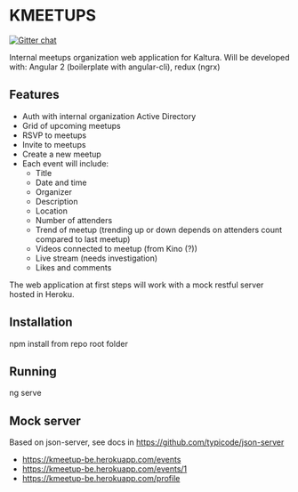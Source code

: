 # KMEETUPS

[![Gitter chat](https://badges.gitter.im/dvh91/kmeetups.png)](https://gitter.im/dvh91/kmeetups "Gitter chat")

Internal meetups organization web application for Kaltura.
Will be developed with: Angular 2 (boilerplate with angular-cli), redux (ngrx)

## Features
* Auth with internal organization Active Directory
* Grid of upcoming meetups
* RSVP to meetups
* Invite to meetups
* Create a new meetup
* Each event will include:
  * Title
  * Date and time
  * Organizer
  * Description
  * Location
  * Number of attenders
  * Trend of meetup (trending up or down depends on attenders count compared to last meetup)
  * Videos connected to meetup (from Kino (?))
  * Live stream (needs investigation)
  * Likes and comments
  
The web application at first steps will work with a mock restful server hosted in Heroku.

## Installation
npm install from repo root folder

## Running
ng serve

## Mock server

Based on json-server, see docs in https://github.com/typicode/json-server

* https://kmeetup-be.herokuapp.com/events
* https://kmeetup-be.herokuapp.com/events/1
* https://kmeetup-be.herokuapp.com/profile
